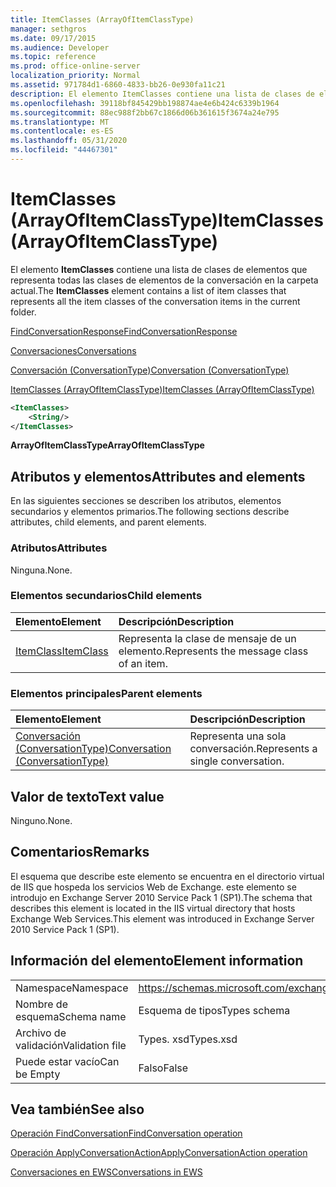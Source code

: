 ```yaml
---
title: ItemClasses (ArrayOfItemClassType)
manager: sethgros
ms.date: 09/17/2015
ms.audience: Developer
ms.topic: reference
ms.prod: office-online-server
localization_priority: Normal
ms.assetid: 971784d1-6860-4833-bb26-0e930fa11c21
description: El elemento ItemClasses contiene una lista de clases de elementos que representa todas las clases de elementos de la conversación en la carpeta actual.
ms.openlocfilehash: 39118bf845429bb198874ae4e6b424c6339b1964
ms.sourcegitcommit: 88ec988f2bb67c1866d06b361615f3674a24e795
ms.translationtype: MT
ms.contentlocale: es-ES
ms.lasthandoff: 05/31/2020
ms.locfileid: "44467301"
---
```

# <a name="itemclasses-arrayofitemclasstype"></a><span data-ttu-id="99549-103">ItemClasses (ArrayOfItemClassType)</span><span class="sxs-lookup"><span data-stu-id="99549-103">ItemClasses (ArrayOfItemClassType)</span></span>

<span data-ttu-id="99549-104">El elemento **ItemClasses** contiene una lista de clases de elementos que representa todas las clases de elementos de la conversación en la carpeta actual.</span><span class="sxs-lookup"><span data-stu-id="99549-104">The **ItemClasses** element contains a list of item classes that represents all the item classes of the conversation items in the current folder.</span></span> 
  
[<span data-ttu-id="99549-105">FindConversationResponse</span><span class="sxs-lookup"><span data-stu-id="99549-105">FindConversationResponse</span></span>](findconversationresponse.md)
  
[<span data-ttu-id="99549-106">Conversaciones</span><span class="sxs-lookup"><span data-stu-id="99549-106">Conversations</span></span>](conversations-ex15websvcsotherref.md)
  
[<span data-ttu-id="99549-107">Conversación (ConversationType)</span><span class="sxs-lookup"><span data-stu-id="99549-107">Conversation (ConversationType)</span></span>](conversation-conversationtype.md)
  
[<span data-ttu-id="99549-108">ItemClasses (ArrayOfItemClassType)</span><span class="sxs-lookup"><span data-stu-id="99549-108">ItemClasses (ArrayOfItemClassType)</span></span>](itemclasses-arrayofitemclasstype.md)
  
```XML
<ItemClasses>
    <String/>
</ItemClasses>
```

 <span data-ttu-id="99549-109">**ArrayOfItemClassType**</span><span class="sxs-lookup"><span data-stu-id="99549-109">**ArrayOfItemClassType**</span></span>
## <a name="attributes-and-elements"></a><span data-ttu-id="99549-110">Atributos y elementos</span><span class="sxs-lookup"><span data-stu-id="99549-110">Attributes and elements</span></span>

<span data-ttu-id="99549-111">En las siguientes secciones se describen los atributos, elementos secundarios y elementos primarios.</span><span class="sxs-lookup"><span data-stu-id="99549-111">The following sections describe attributes, child elements, and parent elements.</span></span>
  
### <a name="attributes"></a><span data-ttu-id="99549-112">Atributos</span><span class="sxs-lookup"><span data-stu-id="99549-112">Attributes</span></span>

<span data-ttu-id="99549-113">Ninguna.</span><span class="sxs-lookup"><span data-stu-id="99549-113">None.</span></span>
  
### <a name="child-elements"></a><span data-ttu-id="99549-114">Elementos secundarios</span><span class="sxs-lookup"><span data-stu-id="99549-114">Child elements</span></span>

|<span data-ttu-id="99549-115">**Elemento**</span><span class="sxs-lookup"><span data-stu-id="99549-115">**Element**</span></span>|<span data-ttu-id="99549-116">**Descripción**</span><span class="sxs-lookup"><span data-stu-id="99549-116">**Description**</span></span>|
|:-----|:-----|
|[<span data-ttu-id="99549-117">ItemClass</span><span class="sxs-lookup"><span data-stu-id="99549-117">ItemClass</span></span>](itemclass.md) <br/> |<span data-ttu-id="99549-118">Representa la clase de mensaje de un elemento.</span><span class="sxs-lookup"><span data-stu-id="99549-118">Represents the message class of an item.</span></span>  <br/> |
   
### <a name="parent-elements"></a><span data-ttu-id="99549-119">Elementos principales</span><span class="sxs-lookup"><span data-stu-id="99549-119">Parent elements</span></span>

|<span data-ttu-id="99549-120">**Elemento**</span><span class="sxs-lookup"><span data-stu-id="99549-120">**Element**</span></span>|<span data-ttu-id="99549-121">**Descripción**</span><span class="sxs-lookup"><span data-stu-id="99549-121">**Description**</span></span>|
|:-----|:-----|
|[<span data-ttu-id="99549-122">Conversación (ConversationType)</span><span class="sxs-lookup"><span data-stu-id="99549-122">Conversation (ConversationType)</span></span>](conversation-conversationtype.md) <br/> |<span data-ttu-id="99549-123">Representa una sola conversación.</span><span class="sxs-lookup"><span data-stu-id="99549-123">Represents a single conversation.</span></span>  <br/> |
   
## <a name="text-value"></a><span data-ttu-id="99549-124">Valor de texto</span><span class="sxs-lookup"><span data-stu-id="99549-124">Text value</span></span>

<span data-ttu-id="99549-125">Ninguno.</span><span class="sxs-lookup"><span data-stu-id="99549-125">None.</span></span>
  
## <a name="remarks"></a><span data-ttu-id="99549-126">Comentarios</span><span class="sxs-lookup"><span data-stu-id="99549-126">Remarks</span></span>

<span data-ttu-id="99549-127">El esquema que describe este elemento se encuentra en el directorio virtual de IIS que hospeda los servicios Web de Exchange. este elemento se introdujo en Exchange Server 2010 Service Pack 1 (SP1).</span><span class="sxs-lookup"><span data-stu-id="99549-127">The schema that describes this element is located in the IIS virtual directory that hosts Exchange Web Services.This element was introduced in Exchange Server 2010 Service Pack 1 (SP1).</span></span>
  
## <a name="element-information"></a><span data-ttu-id="99549-128">Información del elemento</span><span class="sxs-lookup"><span data-stu-id="99549-128">Element information</span></span>

|||
|:-----|:-----|
|<span data-ttu-id="99549-129">Namespace</span><span class="sxs-lookup"><span data-stu-id="99549-129">Namespace</span></span>  <br/> |https://schemas.microsoft.com/exchange/services/2006/types  <br/> |
|<span data-ttu-id="99549-130">Nombre de esquema</span><span class="sxs-lookup"><span data-stu-id="99549-130">Schema name</span></span>  <br/> |<span data-ttu-id="99549-131">Esquema de tipos</span><span class="sxs-lookup"><span data-stu-id="99549-131">Types schema</span></span>  <br/> |
|<span data-ttu-id="99549-132">Archivo de validación</span><span class="sxs-lookup"><span data-stu-id="99549-132">Validation file</span></span>  <br/> |<span data-ttu-id="99549-133">Types. xsd</span><span class="sxs-lookup"><span data-stu-id="99549-133">Types.xsd</span></span>  <br/> |
|<span data-ttu-id="99549-134">Puede estar vacío</span><span class="sxs-lookup"><span data-stu-id="99549-134">Can be Empty</span></span>  <br/> |<span data-ttu-id="99549-135">Falso</span><span class="sxs-lookup"><span data-stu-id="99549-135">False</span></span>  <br/> |
   
## <a name="see-also"></a><span data-ttu-id="99549-136">Vea también</span><span class="sxs-lookup"><span data-stu-id="99549-136">See also</span></span>



[<span data-ttu-id="99549-137">Operación FindConversation</span><span class="sxs-lookup"><span data-stu-id="99549-137">FindConversation operation</span></span>](findconversation-operation.md)
  
[<span data-ttu-id="99549-138">Operación ApplyConversationAction</span><span class="sxs-lookup"><span data-stu-id="99549-138">ApplyConversationAction operation</span></span>](applyconversationaction-operation.md)


[<span data-ttu-id="99549-139">Conversaciones en EWS</span><span class="sxs-lookup"><span data-stu-id="99549-139">Conversations in EWS</span></span>](https://msdn.microsoft.com/library/91e64629-db6c-4c94-9dcb-d386232e8467%28Office.15%29.aspx)

